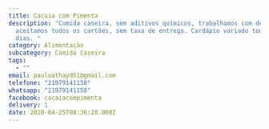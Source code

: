 ```yaml
---
title: Cacaia com Pimenta
description: "Comida caseira, sem aditivos químicos, trabalhamos com delivery,
  aceitamos todos os cartões, sem taxa de entrega. Cardápio variado todos os
  dias. "
category: Alimentação
subcategory: Comida Caseira
tags:
  - ""
email: pauloathayd51@gmail.com
telefone: "21979141158"
whatsapp: "21979141158"
facebook: cacaiacompimenta
delivery: 1
date: 2020-04-25T08:36:28.000Z
---
```

